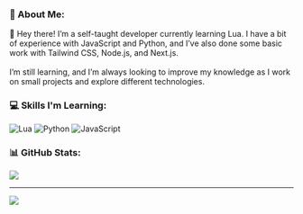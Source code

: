 ### 💫 About Me:
👋 Hey there! I’m a self-taught developer currently learning Lua. I have a bit of experience with JavaScript and Python, and I’ve also done some basic work with Tailwind CSS, Node.js, and Next.js.<br><br>I’m still learning, and I’m always looking to improve my knowledge as I work on small projects and explore different technologies.


### 💻 Skills I'm Learning:
![Lua](https://img.shields.io/badge/lua-%232C2D72.svg?style=flat&logo=lua&logoColor=white) ![Python](https://img.shields.io/badge/python-3670A0?style=flat&logo=python&logoColor=ffdd54) ![JavaScript](https://img.shields.io/badge/javascript-%23323330.svg?style=flat&logo=javascript&logoColor=%23F7DF1E)
### 📊 GitHub Stats:
![](https://github-readme-stats.vercel.app/api?username=Wicked&theme=vue-dark&hide_border=false&include_all_commits=true&count_private=false)<br/>

---
[![](https://visitcount.itsvg.in/api?id=Wicked&icon=0&color=0)](https://visitcount.itsvg.in)

<!-- Proudly created with GPRM ( https://gprm.itsvg.in ) -->
